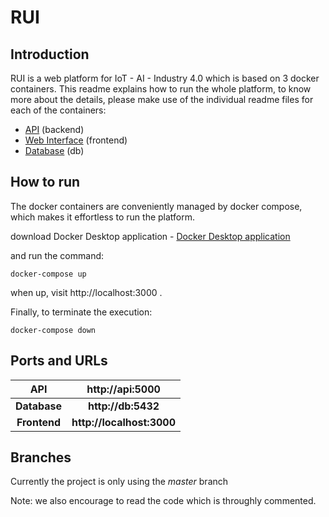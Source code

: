 # RUI

## Introduction

RUI is a web platform for IoT - AI - Industry 4.0 which is based on 3 docker containers.
This readme explains how to run the whole platform, to know more about the details, please make use of the individual readme files for each of the containers:
* [API](api/src/) (backend)
* [Web Interface](frontend/code/) (frontend)
* [Database](db/) (db)


## How to run

The docker containers are conveniently managed by docker compose, which makes it effortless to run the platform.

download Docker Desktop application - [Docker Desktop application](https://docs.docker.com/get-docker/) 

and run the command:
```
docker-compose up
```

when up, visit http://localhost:3000 .

Finally, to terminate the execution:

```
docker-compose down
```

## Ports and URLs

| API          | http://api:5000           |
|:------------:|:-------------------------:|
| **Database** | **http://db:5432**        |
| **Frontend** | **http://localhost:3000** |


## Branches

Currently the project is only using the _master_ branch

Note: we also encourage to read the code which is throughly commented.
